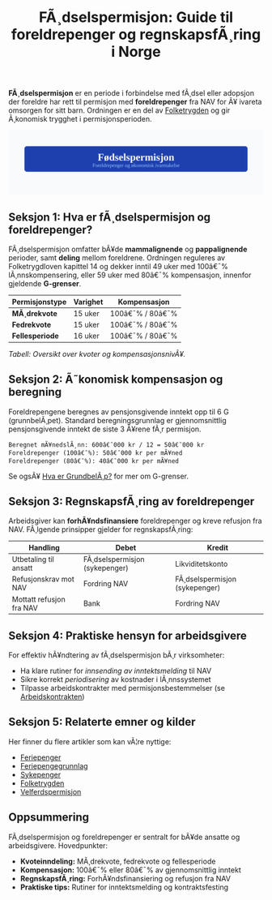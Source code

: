 ﻿---
title: "FÃ¸dselspermisjon: Guide til foreldrepenger og regnskapsfÃ¸ring i Norge"
meta_title: "FÃ¸dselspermisjon: Guide til foreldrepenger og regnskapsfÃ¸ring i Norge"
meta_description: '**FÃ¸dselspermisjon** er en periode i forbindelse med fÃ¸dsel eller adopsjon der foreldre har rett til permisjon med **foreldrepenger** fra NAV for Ã¥ ivareta o...'
slug: fodselspermisjon
type: blog
layout: pages/single
---

**FÃ¸dselspermisjon** er en periode i forbindelse med fÃ¸dsel eller adopsjon der foreldre har rett til permisjon med **foreldrepenger** fra NAV for Ã¥ ivareta omsorgen for sitt barn. Ordningen er en del av [Folketrygden](/blogs/regnskap/hva-er-folketrygden "Hva er Folketrygden? Struktur og Ytelser") og gir Ã¸konomisk trygghet i permisjonsperioden.

![FÃ¸dselspermisjon](fodselspermisjon-image.svg)

## Seksjon 1: Hva er fÃ¸dselspermisjon og foreldrepenger?

FÃ¸dselspermisjon omfatter bÃ¥de **mammalignende** og **pappalignende** perioder, samt **deling** mellom foreldrene. Ordningen reguleres av Folketrygdloven kapittel 14 og dekker inntil 49 uker med 100â€¯% lÃ¸nnskompensering, eller 59 uker med 80â€¯% kompensasjon, innenfor gjeldende **G-grenser**.

| Permisjonstype         | Varighet            | Kompensasjon       |
|------------------------|---------------------|--------------------|
| **MÃ¸drekvote**         | 15 uker             | 100â€¯% / 80â€¯%       |
| **Fedrekvote**         | 15 uker             | 100â€¯% / 80â€¯%       |
| **Fellesperiode**      | 16 uker             | 100â€¯% / 80â€¯%       |

*Tabell: Oversikt over kvoter og kompensasjonsnivÃ¥.*

## Seksjon 2: Ã˜konomisk kompensasjon og beregning

Foreldrepengene beregnes av pensjonsgivende inntekt opp til 6 G (grunnbelÃ¸pet). Standard beregningsgrunnlag er gjennomsnittlig pensjonsgivende inntekt de siste 3 Ã¥rene fÃ¸r permisjon.

```text
Beregnet mÃ¥nedslÃ¸nn: 600â€¯000 kr / 12 = 50â€¯000 kr
Foreldrepenger (100â€¯%): 50â€¯000 kr per mÃ¥ned
Foreldrepenger (80â€¯%): 40â€¯000 kr per mÃ¥ned
```

Se ogsÃ¥ [Hva er GrundbelÃ¸p?](/blogs/regnskap/hva-er-grunnbelop "Hva er GrunnbelÃ¸p? Struktur og Roller i Trygdesystemet") for mer om G-grenser.

## Seksjon 3: RegnskapsfÃ¸ring av foreldrepenger

Arbeidsgiver kan **forhÃ¥ndsfinansiere** foreldrepenger og kreve refusjon fra NAV. FÃ¸lgende prinsipper gjelder for regnskapsfÃ¸ring:

| Handling                      | Debet                           | Kredit                         |
|-------------------------------|---------------------------------|--------------------------------|
| Utbetaling til ansatt         | FÃ¸dselspermisjon (sykepenger)   | Likviditetskonto               |
| Refusjonskrav mot NAV         | Fordring NAV                    | FÃ¸dselspermisjon (sykepenger)  |
| Mottatt refusjon fra NAV      | Bank                            | Fordring NAV                   |


## Seksjon 4: Praktiske hensyn for arbeidsgivere

For effektiv hÃ¥ndtering av fÃ¸dselspermisjon bÃ¸r virksomheter:

* Ha klare rutiner for _innsending av inntektsmelding_ til NAV
* Sikre korrekt _periodisering_ av kostnader i lÃ¸nnssystemet
* Tilpasse arbeidskontrakter med permisjonsbestemmelser (se [Arbeidskontrakten](/blogs/regnskap/arbeidskontrakten "Arbeidskontrakten â€“ Roller og Ansvar i Norsk Arbeidsliv og Regnskap"))

## Seksjon 5: Relaterte emner og kilder

Her finner du flere artikler som kan vÃ¦re nyttige:

* [Feriepenger](/blogs/regnskap/hva-er-feriepenger "Hva er Feriepenger? Komplett Guide til Beregning og RegnskapsfÃ¸ring")
* [Feriepengegrunnlag](/blogs/regnskap/feriepengegrunnlag "Feriepengegrunnlag: Grunnlag for beregning av feriepenger i Norge")
* [Sykepenger](/blogs/regnskap/hva-er-sykepenger "Hva er Sykepenger? Arbeidsgiverperiode, NAV-refusjon og RegnskapsfÃ¸ring")
* [Folketrygden](/blogs/regnskap/hva-er-folketrygden "Hva er Folketrygden? Struktur og Ytelser")
* [Velferdspermisjon](/blogs/regnskap/velferdspermisjon "Velferdspermisjon â€“ Rettigheter, RegnskapsfÃ¸ring og Skattemessig Behandling")

## Oppsummering

FÃ¸dselspermisjon og foreldrepenger er sentralt for bÃ¥de ansatte og arbeidsgivere. Hovedpunkter:

* **Kvoteinndeling:** MÃ¸drekvote, fedrekvote og fellesperiode
* **Kompensasjon:** 100â€¯% eller 80â€¯% av gjennomsnittlig inntekt
* **RegnskapsfÃ¸ring:** ForhÃ¥ndsfinansiering og refusjon fra NAV
* **Praktiske tips:** Rutiner for inntektsmelding og kontraktsfesting
